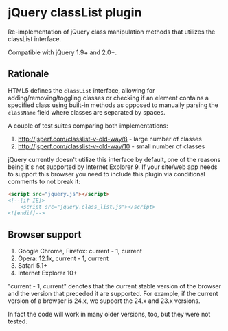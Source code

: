 jQuery classList plugin
==================================================

Re-implementation of jQuery class manipulation methods that utilizes the classList interface.

Compatible with jQuery 1.9+ and 2.0+.

Rationale
--------------------------------------

HTML5 defines the `classList` interface, allowing for adding/removing/toggling classes or checking if an element
contains a specified class using built-in methods as opposed to manually parsing the `className` field where
classes are separated by spaces.

A couple of test suites comparing both implementations:

1. http://jsperf.com/classlist-v-old-way/8 - large number of classes
2. http://jsperf.com/classlist-v-old-way/10 - small number of classes

jQuery currently doesn't utilize this interface by default, one of the reasons being it's not supported
by Internet Explorer 9. If your site/web app needs to support this browser you need to include this plugin
via conditional comments to not break it:

```html
<script src="jquery.js"></script>
<!--[if IE]>
    <script src="jquery.class_list.js"></script>
<![endif]-->
```

Browser support
--------------------------------------

1. Google Chrome, Firefox: current - 1, current
2. Opera: 12.1x, current - 1, current
4. Safari 5.1+
2. Internet Explorer 10+

"current - 1, current" denotes that the current stable version of the browser and the version that preceded it
are supported. For example, if the current version of a browser is 24.x, we support the 24.x and 23.x versions.

In fact the code will work in many older versions, too, but they were not tested.
